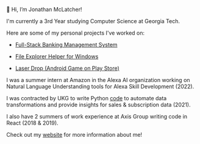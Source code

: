 👋 Hi, I’m Jonathan McLatcher!

I'm currently a 3rd Year studying Computer Science at Georgia Tech.


Here are some of my personal projects I've worked on:
* [Full-Stack Banking Management System](https://github.com/jdmclatcher/bank-management-portal)

* [File Explorer Helper for Windows](https://github.com/jdmclatcher/file-explorer-helper)

* [Laser Drop (Android Game on Play Store)](https://play.google.com/store/apps/details?id=com.EmpoweredPixel.LaserDrop)

I was a summer intern at Amazon in the Alexa AI organization working on Natural Language Understanding tools for Alexa Skill Development (2022).

I was contracted by UKG to write Python [code](https://github.com/jdmclatcher/excel-data-transforms) to automate data transformations and provide insights for sales & subscription data (2021).

I also have 2 summers of work experience at Axis Group writing code in React (2018 & 2019).

Check out my [website](https://jdmclatcher.com) for more information about me!

<!---
jdmclatcher/jdmclatcher is a ✨ special ✨ repository because its `README.md` (this file) appears on your GitHub profile.
You can click the Preview link to take a look at your changes.
--->
